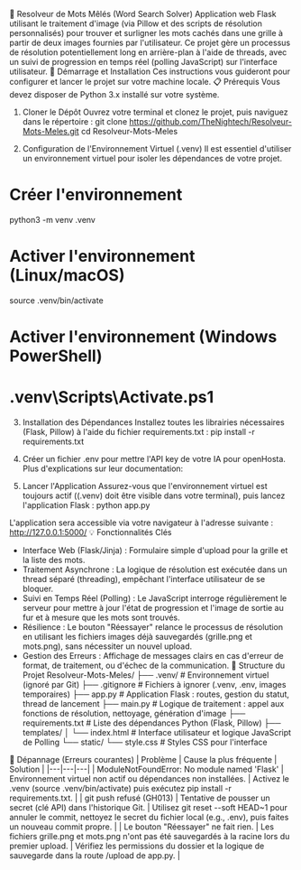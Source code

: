 
🧩 Resolveur de Mots Mêlés (Word Search Solver)
Application web Flask utilisant le traitement d'image (via Pillow et des scripts de résolution personnalisés) pour trouver et surligner les mots cachés dans une grille à partir de deux images fournies par l'utilisateur.
Ce projet gère un processus de résolution potentiellement long en arrière-plan à l'aide de threads, avec un suivi de progression en temps réel (polling JavaScript) sur l'interface utilisateur.
🚀 Démarrage et Installation
Ces instructions vous guideront pour configurer et lancer le projet sur votre machine locale.
📋 Prérequis
Vous devez disposer de Python 3.x installé sur votre système.
1. Cloner le Dépôt
Ouvrez votre terminal et clonez le projet, puis naviguez dans le répertoire :
git clone https://github.com/TheNightech/Resolveur-Mots-Meles.git
cd Resolveur-Mots-Meles

2. Configuration de l'Environnement Virtuel (.venv)
Il est essentiel d'utiliser un environnement virtuel pour isoler les dépendances de votre projet.
# Créer l'environnement
python3 -m venv .venv

# Activer l'environnement (Linux/macOS)
source .venv/bin/activate

# Activer l'environnement (Windows PowerShell)
# .venv\Scripts\Activate.ps1

3. Installation des Dépendances
Installez toutes les librairies nécessaires (Flask, Pillow) à l'aide du fichier requirements.txt :
pip install -r requirements.txt

4. Créer un fichier .env pour mettre l'API key de votre IA pour openHosta.
Plus d'explications sur leur documentation:


6. Lancer l'Application
Assurez-vous que l'environnement virtuel est toujours actif ((.venv) doit être visible dans votre terminal), puis lancez l'application Flask :
python app.py

L'application sera accessible via votre navigateur à l'adresse suivante : http://127.0.0.1:5000/
💡 Fonctionnalités Clés
 * Interface Web (Flask/Jinja) : Formulaire simple d'upload pour la grille et la liste des mots.
 * Traitement Asynchrone : La logique de résolution est exécutée dans un thread séparé (threading), empêchant l'interface utilisateur de se bloquer.
 * Suivi en Temps Réel (Polling) : Le JavaScript interroge régulièrement le serveur pour mettre à jour l'état de progression et l'image de sortie au fur et à mesure que les mots sont trouvés.
 * Résilience : Le bouton "Réessayer" relance le processus de résolution en utilisant les fichiers images déjà sauvegardés (grille.png et mots.png), sans nécessiter un nouvel upload.
 * Gestion des Erreurs : Affichage de messages clairs en cas d'erreur de format, de traitement, ou d'échec de la communication.
📁 Structure du Projet
Resolveur-Mots-Meles/
├── .venv/                      # Environnement virtuel (ignoré par Git)
├── .gitignore                  # Fichiers à ignorer (.venv, .env, images temporaires)
├── app.py                      # Application Flask : routes, gestion du statut, thread de lancement
├── main.py                     # Logique de traitement : appel aux fonctions de résolution, nettoyage, génération d'image
├── requirements.txt            # Liste des dépendances Python (Flask, Pillow)
├── templates/
│   └── index.html              # Interface utilisateur et logique JavaScript de Polling
└── static/
    └── style.css               # Styles CSS pour l'interface

🛑 Dépannage (Erreurs courantes)
| Problème | Cause la plus fréquente | Solution |
|---|---|---|
| ModuleNotFoundError: No module named 'Flask' | Environnement virtuel non actif ou dépendances non installées. | Activez le .venv (source .venv/bin/activate) puis exécutez pip install -r requirements.txt. |
| git push refusé (GH013) | Tentative de pousser un secret (clé API) dans l'historique Git. | Utilisez git reset --soft HEAD~1 pour annuler le commit, nettoyez le secret du fichier local (e.g., .env), puis faites un nouveau commit propre. |
| Le bouton "Réessayer" ne fait rien. | Les fichiers grille.png et mots.png n'ont pas été sauvegardés à la racine lors du premier upload. | Vérifiez les permissions du dossier et la logique de sauvegarde dans la route /upload de app.py. |
